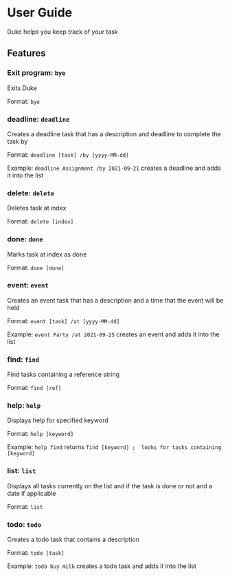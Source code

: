 # User Guide
Duke helps you keep track of your task

## Features 


### Exit program: `bye`

Exits Duke

Format: `bye`

### deadline: `deadline`

Creates a deadline task that has a
description and deadline to complete 
the task by

Format: `deadline [task] /by [yyyy-MM-dd]`

Example: `deadline Assignment /by 2021-09-21`
creates a deadline and adds it into the list

### delete: `delete`

Deletes task at index

Format: `delete [index]`

### done: `done`

Marks task at index as done

Format: `done [done]`

### event: `event`

Creates an event task that has a 
description and a time that the
event will be held

Format: `event [task] /at [yyyy-MM-dd]`

Example: `event Party /at 2021-09-25`
creates an event and adds it into the list

### find: `find`

Find tasks containing a reference string

Format: `find [ref]`

### help: `help`

Displays help for specified keyword

Format: `help [keyword]`

Example: `help find` returns 
`find [keyword] ; 
looks for tasks containing [keyword]`

### list: `list`

Displays all tasks currently on the list and
if the task is done or not and a date if 
applicable

Format: `list`

### todo: `todo`

Creates a todo task that contains a description

Format: `todo [task]`

Example: `todo buy milk`
creates a todo task and adds it into the list

